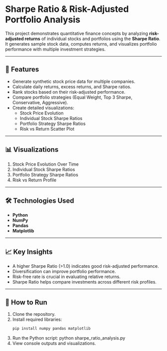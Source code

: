 # Sharpe Ratio & Risk-Adjusted Portfolio Analysis

This project demonstrates quantitative finance concepts by analyzing **risk-adjusted returns** of individual stocks and portfolios using the **Sharpe Ratio**.  
It generates sample stock data, computes returns, and visualizes portfolio performance with multiple investment strategies.

---

## 🚀 Features
- Generate synthetic stock price data for multiple companies.
- Calculate daily returns, excess returns, and Sharpe ratios.
- Rank stocks based on their risk-adjusted performance.
- Compare portfolio strategies (Equal Weight, Top 3 Sharpe, Conservative, Aggressive).
- Create detailed visualizations:
  - Stock Price Evolution
  - Individual Stock Sharpe Ratios
  - Portfolio Strategy Sharpe Ratios
  - Risk vs Return Scatter Plot

---

## 📊 Visualizations
1. Stock Price Evolution Over Time  
2. Individual Stock Sharpe Ratios  
3. Portfolio Strategy Sharpe Ratios  
4. Risk vs Return Profile  

---

## 🛠️ Technologies Used
- **Python**  
- **NumPy**  
- **Pandas**  
- **Matplotlib**

---

## 📈 Key Insights
- A higher Sharpe Ratio (>1.0) indicates good risk-adjusted performance.  
- Diversification can improve portfolio performance.  
- Risk-free rate is crucial in evaluating relative returns.  
- Sharpe Ratio helps compare investments across different risk profiles.  

---

## 📌 How to Run
1. Clone the repository.  
2. Install required libraries:  
   ```bash
   pip install numpy pandas matplotlib
3. Run the Python script:
   python sharpe_ratio_analysis.py
4. View console outputs and visualizations.
